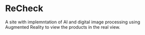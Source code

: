 # ReCheck
A site with implemntation of AI and digital image processing using Augmented Reality to view the products in the real view.
